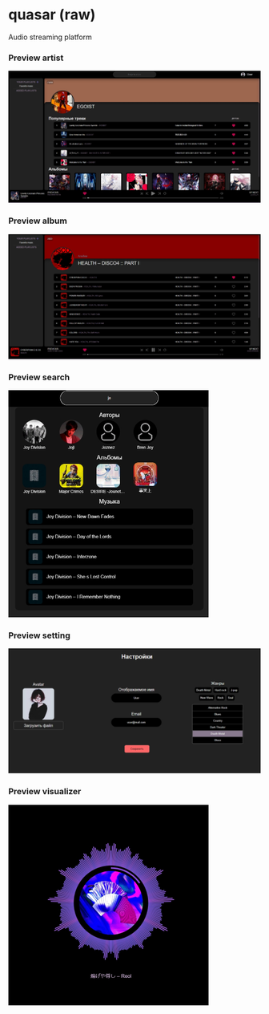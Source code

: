 # quasar (raw)
Audio streaming platform
### Preview artist
<img src="https://github.com/Vombit/quasar/blob/master/project-previews/artist.jpg?raw=true" width="900">

### Preview album
<img src="https://raw.githubusercontent.com/Vombit/quasar/master/project-previews/album.jpg" width="900">

### Preview search
<img src="https://github.com/Vombit/quasar/blob/master/project-previews/search.jpg?raw=true" width="400">

### Preview setting
<img src="https://github.com/Vombit/quasar/blob/master/project-previews/settings.jpg?raw=true" width="800">

### Preview visualizer
<img src="https://github.com/Vombit/quasar/blob/master/project-previews/visualizer.jpg?raw=true" width="400">

